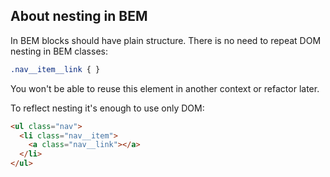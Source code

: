 ## About nesting in BEM

In BEM blocks should have plain structure. There is no need to repeat DOM nesting in BEM classes:

```css
.nav__item__link { }
```

You won't be able to reuse this element in another context or refactor later.

To reflect nesting it's enough to use only DOM:

```html
<ul class="nav">
  <li class="nav__item">
    <a class="nav__link"></a>
  </li>
</ul>
```